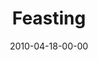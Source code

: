 ---
layout: message
category: message
series: "Force Feed"
title: "Feasting"
date: 2010-04-18-00-00
message_id: 615
sc-permalink-url: "http://soundcloud.com/crdschurch/feasting"
audio: "http://s3.amazonaws.com/crossroads-media/messages/audio/ForceFeed2.mp3"
audio-duration: "32:08"
description: "Brian Tome discusses how we can become more aware of the effects of media on our life."
video: "http://s3.amazonaws.com/crossroads-media/messages/video/ForceFeed2.mp4"
video-duration: "32:08"
yt-video-id: "N1W2XAdKTSs"
video-image: "http://s3.amazonaws.com/crossroads-media/images/ForceFeed2-still.jpg"
program: "http://s3.amazonaws.com/crossroads-media/documents/04_17-18_10Program.pdf"
tag: 
 - media
 - tv
 - tome
 - the-beast
 - enemy
explicit: false
---